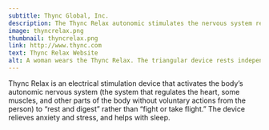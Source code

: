 ```yaml
---
subtitle: Thync Global, Inc.
description: The Thync Relax autonomic stimulates the nervous system resulting in relief from stress and anxiety.
image: thyncrelax.png
thumbnail: thyncrelax.png
link: http://www.thync.com
text: Thync Relax Website
alt: A woman wears the Thync Relax. The triangular device rests independently on the back of her neck.
---
```

Thync Relax is an electrical stimulation device that activates the body’s autonomic nervous system (the system that regulates the heart, some muscles, and other parts of the body without voluntary actions from the person) to “rest and digest” rather than “fight or take flight.” The device relieves anxiety and stress, and helps with sleep.
